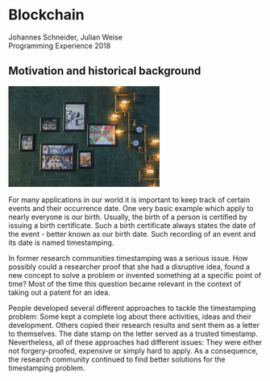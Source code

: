 <link rel="stylesheet" href="doc/PX2018/project_1/assets/css/style.css">

# Blockchain
<div class="authors">Johannes Schneider, Julian Weise</div>
<div class="seminar">Programming Experience 2018</div>


## Motivation and historical background
<img src='assets/img/ideas.jpg' width='300' />
<p>For many applications in our world it is important to keep track of certain events and their occurrence date. One very basic example which apply to nearly everyone is our birth. Usually, the birth of a person is certified by issuing a birth certificate. Such a birth certificate always states the date of the event - better known as our birth date. Such recording of an event and its date is named timestamping.

In former research communities timestamping was a serious issue. How possibly could a researcher proof that she had a disruptive idea, found a new concept to solve a problem or invented something at a specific point of time? Most of the time this question became relevant in the context of taking out a patent for an idea.

People developed several different approaches to tackle the timestamping problem: Some kept a complete log about there activities, ideas and their development. Others copied their research results and sent them as a letter to themselves. The date stamp on the letter served as a trusted timestamp. Nevertheless, all of these approaches had different issues: They were either not forgery-proofed, expensive or simply hard to apply. As a consequence, the research community continued to find better solutions for the timestamping problem.
</p>